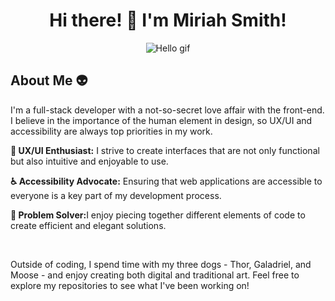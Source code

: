 <h1 align="center">Hi there! 👋 I'm Miriah Smith!</h1>
<div align="center">
<img src="https://media0.giphy.com/media/xT1XGN2kNj1U95ECkw/giphy.gif?cid=6c09b952rixjlx11xhuk0xcmc4fhx2djako1niv9xhplwojc&ep=v1_internal_gif_by_id&rid=giphy.gif&ct=g" alt="Hello gif">
</div>
<h2>About Me 👽</h2>
<p>I'm a full-stack developer with a not-so-secret love affair with the front-end. I believe in the importance of the human element in design, so UX/UI and accessibility are always top priorities in my work.</p>
<p><strong>🎨 UX/UI Enthusiast:</strong> I strive to create interfaces that are not only functional but also intuitive and enjoyable to use.</p>
<p><strong>♿️ Accessibility Advocate:</strong> Ensuring that web applications are accessible to everyone is a key part of my development process.</p>
<p><strong>🧩 Problem Solver:</strong>I enjoy piecing together different elements of code to create efficient and elegant solutions.</p>
<br>
<p>Outside of coding, I spend time with my three dogs - Thor, Galadriel, and Moose - and enjoy creating both digital and traditional art. Feel free to explore my repositories to see what I've been working on!</p>



<!--
**miriahsmithdev/miriahsmithdev** is a ✨ _special_ ✨ repository because its `README.md` (this file) appears on your GitHub profile.

Here are some ideas to get you started:

- 🔭 I’m currently working on ...
- 🌱 I’m currently learning ...
- 👯 I’m looking to collaborate on ...
- 🤔 I’m looking for help with ...
- 💬 Ask me about ...
- 📫 How to reach me: ...
- 😄 Pronouns: ...
- ⚡ Fun fact: ...
-->
